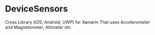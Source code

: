 # DeviceSensors
Cross Library (iOS, Android, UWP) for Xamarin That uses Accelerometer and  Magnetometer, Altimeter etc
